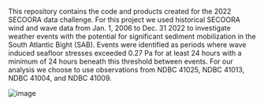 This repository contains the code and products created for the 2022 SECOORA data challenge. For this project we used historical SECOORA wind and wave data from Jan. 1, 2006 to Dec. 31 2022 to investigate weather events with the potential for significant sediment mobilization in the South Atlantic Bight (SAB). Events were identified as periods where wave induced seafloor stresses exceeded 0.27 Pa for at least 24 hours with a minimum of 24 hours beneath this threshold between events. For our analysis we choose to use observations from NDBC 41025, NDBC 41013, NDBC 41004, and NDBC 41009.


![image](https://github.com/twhesford/DataChallenge/assets/85916078/082f9283-a027-486f-81ec-ff0aa020ae71)






